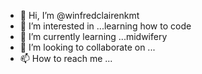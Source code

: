 - 👋 Hi, I’m @winfredclairenkmt
- 👀 I’m interested in ...learning how to code
- 🌱 I’m currently learning ...midwifery 
- 💞️ I’m looking to collaborate on ...
- 📫 How to reach me ...

<!---
winfredclairenkmt/winfredclairenkmt is a ✨ special ✨ repository because its `README.md` (this file) appears on your GitHub profile.
You can click the Preview link to take a look at your changes.
--->
